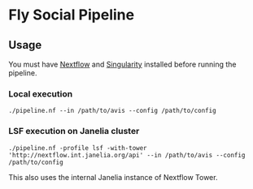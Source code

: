 # Fly Social Pipeline

## Usage

You must have [Nextflow](https://www.nextflow.io) and [Singularity](https://sylabs.io) installed before running the pipeline.

### Local execution
```
./pipeline.nf --in /path/to/avis --config /path/to/config
```

### LSF execution on Janelia cluster
```
./pipeline.nf -profile lsf -with-tower 'http://nextflow.int.janelia.org/api' --in /path/to/avis --config /path/to/config
```
This also uses the internal Janelia instance of Nextflow Tower.


